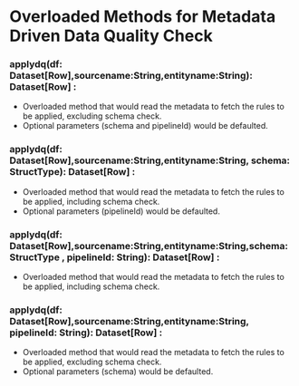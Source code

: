 # Overloaded Methods for Metadata Driven Data Quality Check
### applydq(df: Dataset[Row],sourcename:String,entityname:String): Dataset[Row] :  
* Overloaded method that would read the metadata to fetch the rules to be applied, excluding schema check.
* Optional parameters (schema and pipelineId) would be defaulted. 
### applydq(df: Dataset[Row],sourcename:String,entityname:String, schema: StructType): Dataset[Row] :  
* Overloaded method that would read the metadata to fetch the rules to be applied, including schema check.
* Optional parameters (pipelineId) would be defaulted.
### applydq(df: Dataset[Row],sourcename:String,entityname:String,schema: StructType , pipelineId: String): Dataset[Row] :  
* Overloaded method that would read the metadata to fetch the rules to be applied, including schema check. 
### applydq(df: Dataset[Row],sourcename:String,entityname:String, pipelineId: String): Dataset[Row] :  
* Overloaded method that would read the metadata to fetch the rules to be applied, excluding schema check. 
* Optional parameters (schema) would be defaulted.

